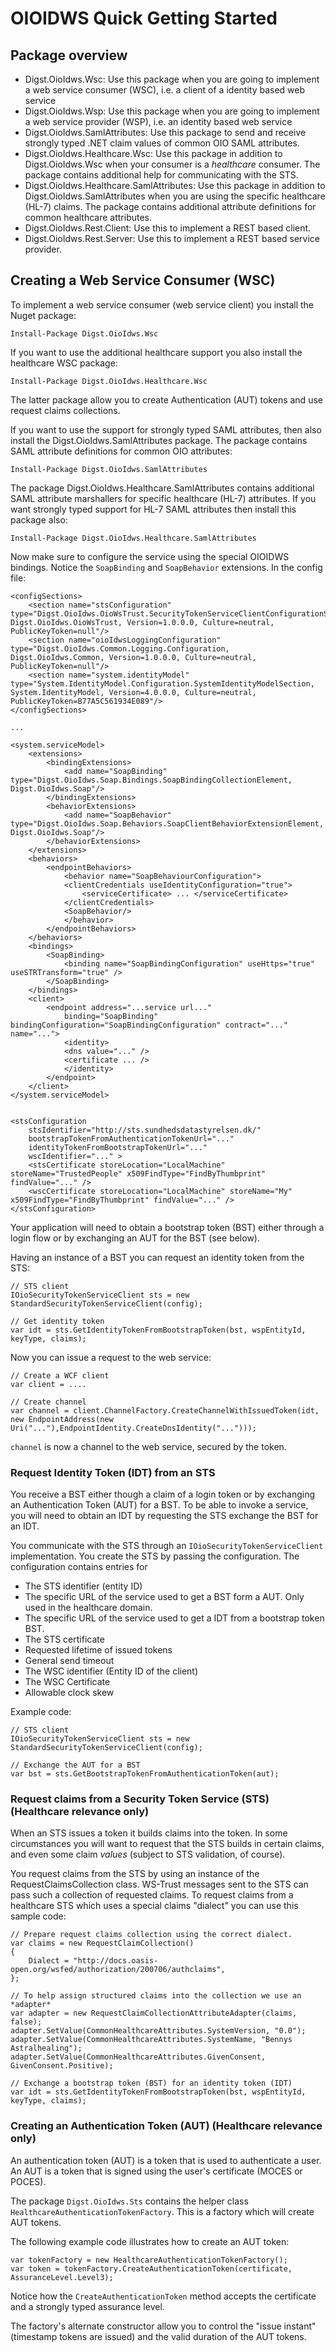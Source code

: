 # OIOIDWS Quick Getting Started

## Package overview

* Digst.OioIdws.Wsc: Use this package when you are going to implement a web service consumer (WSC), i.e. a client of a identity based web service
* Digst.OioIdws.Wsp: Use this package when you are going to implement a web service provider (WSP), i.e. an identity based web service
* Digst.OioIdws.SamlAttributes: Use this package to send and receive strongly typed .NET claim values of common OIO SAML attributes.
* Digst.OioIdws.Healthcare.Wsc: Use this package in addition to Digst.OioIdws.Wsc when your consumer is a *healthcare* consumer. The package contains additional help for communicating with the STS.
* Digst.OioIdws.Healthcare.SamlAttributes: Use this package in addition to Digst.OioIdws.SamlAttributes when you are using the specific healthcare (HL-7) claims. The package contains additional attribute definitions for common healthcare attributes.
* Digst.OioIdws.Rest.Client: Use this to implement a REST based client.
* Digst.OioIdws.Rest.Server: Use this to implement a REST based service provider.


## Creating a Web Service Consumer (WSC)

To implement a web service consumer (web service client) you install the Nuget package:

    Install-Package Digst.OioIdws.Wsc

If you want to use the additional healthcare support you also install the healthcare WSC package:

    Install-Package Digst.OioIdws.Healthcare.Wsc

The latter package allow you to create Authentication (AUT) tokens and use request claims collections.

If you want to use the support for strongly typed SAML attributes, then also install the Digst.OioIdws.SamlAttributes package. The package contains SAML attribute definitions for common OIO attributes:

    Install-Package Digst.OioIdws.SamlAttributes

The package Digst.OioIdws.Healthcare.SamlAttributes contains additional SAML attribute marshallers for specific healthcare (HL-7) attributes. If you want strongly typed support for HL-7 SAML attributes then install this package also:

    Install-Package Digst.OioIdws.Healthcare.SamlAttributes


Now make sure to configure the service using the special OIOIDWS bindings. Notice the `SoapBinding` and `SoapBehavior` extensions. In the config file:


    <configSections>
        <section name="stsConfiguration" type="Digst.OioIdws.OioWsTrust.SecurityTokenServiceClientConfigurationSection,  Digst.OioIdws.OioWsTrust, Version=1.0.0.0, Culture=neutral, PublicKeyToken=null"/>
        <section name="oioIdwsLoggingConfiguration" type="Digst.OioIdws.Common.Logging.Configuration, Digst.OioIdws.Common, Version=1.0.0.0, Culture=neutral, PublicKeyToken=null"/>
        <section name="system.identityModel" type="System.IdentityModel.Configuration.SystemIdentityModelSection, System.IdentityModel, Version=4.0.0.0, Culture=neutral, PublicKeyToken=B77A5C561934E089"/>
    </configSections>

    ...

    <system.serviceModel>
        <extensions>
            <bindingExtensions>
                <add name="SoapBinding" type="Digst.OioIdws.Soap.Bindings.SoapBindingCollectionElement, Digst.OioIdws.Soap"/>
            </bindingExtensions>
            <behaviorExtensions>
                <add name="SoapBehavior" type="Digst.OioIdws.Soap.Behaviors.SoapClientBehaviorExtensionElement, Digst.OioIdws.Soap"/>
            </behaviorExtensions>
        </extensions>
        <behaviors>
            <endpointBehaviors>
                <behavior name="SoapBehaviourConfiguration">
                <clientCredentials useIdentityConfiguration="true">
                    <serviceCertificate> ... </serviceCertificate>
                </clientCredentials>
                <SoapBehavior/>
                </behavior>
            </endpointBehaviors>
        </behaviors>
        <bindings>
            <SoapBinding>
                <binding name="SoapBindingConfiguration" useHttps="true" useSTRTransform="true" />
            </SoapBinding>
        </bindings>
        <client>
            <endpoint address="...service url..."
                binding="SoapBinding" bindingConfiguration="SoapBindingConfiguration" contract="..." name="...">
                <identity>
                <dns value="..." />
                <certificate ... />
                </identity>
            </endpoint>
        </client>
    </system.serviceModel>


    <stsConfiguration
        stsIdentifier="http://sts.sundhedsdatastyrelsen.dk/"
        bootstrapTokenFromAuthenticationTokenUrl="..."
        identityTokenFromBootstrapTokenUrl="..."
        wscIdentifier="..." >
        <stsCertificate storeLocation="LocalMachine" storeName="TrustedPeople" x509FindType="FindByThumbprint" findValue="..." />
        <wscCertificate storeLocation="LocalMachine" storeName="My" x509FindType="FindByThumbprint" findValue="..." />
    </stsConfiguration>


Your application will need to obtain a bootstrap token (BST) either through a login flow or by exchanging an AUT for the BST (see below).

Having an instance of a BST you can request an identity token from the STS:

    // STS client
    IOioSecurityTokenServiceClient sts = new StandardSecurityTokenServiceClient(config);

    // Get identity token
    var idt = sts.GetIdentityTokenFromBootstrapToken(bst, wspEntityId, keyType, claims);

Now you can issue a request to the web service:

    // Create a WCF client
    var client = ....

    // Create channel
    var channel = client.ChannelFactory.CreateChannelWithIssuedToken(idt, new EndpointAddress(new Uri("..."),EndpointIdentity.CreateDnsIdentity("...")));

`channel` is now a channel to the web service, secured by the token.



### Request Identity Token (IDT) from an STS

You receive a BST either though a claim of a login token or by exchanging an Authentication Token (AUT) for a BST.
To be able to invoke a service, you will need to obtain an IDT by requesting the STS exchange the BST for an IDT.

You communicate with the STS through an `IOioSecurityTokenServiceClient` implementation. You create the STS by passing the configuration. The configuration contains entries for
* The STS identifier (entity ID)
* The specific URL of the service used to get a BST form a AUT. Only used in the healthcare domain.
* The specific URL of the service used to get a IDT from a bootstrap token BST. 
* The STS certificate 
* Requested lifetime of issued tokens
* General send timeout
* The WSC identifier (Entity ID of the client)
* The WSC Certificate 
* Allowable clock skew

Example code:

    // STS client
    IOioSecurityTokenServiceClient sts = new StandardSecurityTokenServiceClient(config);

    // Exchange the AUT for a BST
    var bst = sts.GetBootstrapTokenFromAuthenticationToken(aut);


### Request claims from a Security Token Service (STS) (Healthcare relevance only)

When an STS issues a token it builds claims into the token. In some circumstances you will want to request that the STS builds in certain claims, and even some claim *values* (subject to STS validation, of course).

You request claims from the STS by using an instance of the RequestClaimsCollection class. WS-Trust messages sent to the STS can pass such a collection of requested claims.
To request claims from a healthcare STS which uses a special claims "dialect" you can use this sample code:


    // Prepare request claims collection using the correct dialect.
    var claims = new RequestClaimCollection()
    {
        Dialect = "http://docs.oasis-open.org/wsfed/authorization/200706/authclaims",
    };

    // To help assign structured claims into the collection we use an *adapter*
    var adapter = new RequestClaimCollectionAttributeAdapter(claims, false);
    adapter.SetValue(CommonHealthcareAttributes.SystemVersion, "0.0");
    adapter.SetValue(CommonHealthcareAttributes.SystemName, "Bennys Astralhealing");
    adapter.SetValue(CommonHealthcareAttributes.GivenConsent, GivenConsent.Positive);

    // Exchange a bootstrap token (BST) for an identity token (IDT)
    var idt = sts.GetIdentityTokenFromBootstrapToken(bst, wspEntityId, keyType, claims);




### Creating an Authentication Token (AUT) (Healthcare relevance only)

An authentication token (AUT) is a token that is used to authenticate a user. An AUT is a token that is signed using the user's certificate (MOCES or POCES).

The package `Digst.OioIdws.Sts` contains the helper class `HealthcareAuthenticationTokenFactory`. This is a factory which will create AUT tokens.

The following example code illustrates how to create an AUT token:

    var tokenFactory = new HealthcareAuthenticationTokenFactory();
    var token = tokenFactory.CreateAuthenticationToken(certificate, AssuranceLevel.Level3);

Notice how the `CreateAuthenticationToken` method accepts the certificate and a strongly typed assurance level.

The factory's alternate constructor allow you to control the "issue instant" (timestamp tokens are issued) and the valid duration of the AUT tokens.

